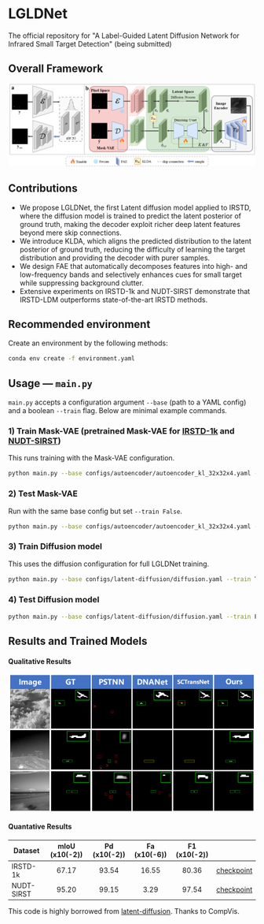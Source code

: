 # LGLDNet
The official repository for "A Label-Guided Latent Diffusion Network for Infrared Small Target Detection" (being submitted)
## Overall Framework
![outline](assets/framework.png)
## Contributions
- We propose LGLDNet, the first Latent diffusion model applied to IRSTD, where the diffusion model is trained to predict the latent posterior of ground truth, making the decoder exploit richer deep latent features beyond mere skip connections.
- We introduce KLDA, which aligns the predicted distribution to the latent posterior of ground truth, reducing the difficulty of learning the target distribution and providing the decoder with purer samples.
- We design FAE that automatically decomposes features into high- and low-frequency bands and selectively enhances cues for small target while suppressing background clutter.
- Extensive experiments on IRSTD-1k and NUDT-SIRST demonstrate that IRSTD-LDM outperforms state-of-the-art IRSTD methods.
## Recommended environment
Create an environment by the following methods:
```bash
conda env create -f environment.yaml
```
## Usage — `main.py`

`main.py` accepts a configuration argument `--base` (path to a YAML config) and a boolean `--train` flag. Below are minimal example commands.

### 1) Train Mask-VAE (pretrained Mask-VAE for [IRSTD-1k](https://drive.google.com/file/d/18alU2uTodp9Sgf-7fIuW6XQDrOqpafIE/view?usp=drive_link) and [NUDT-SIRST](https://drive.google.com/file/d/1v9PWkcjv7WsEaHhxIIJRehxUP6thae_X/view?usp=drive_link))

This runs training with the Mask-VAE configuration.

```bash
python main.py --base configs/autoencoder/autoencoder_kl_32x32x4.yaml --train True
```

### 2) Test Mask-VAE

Run with the same base config but set `--train False`.

```bash
python main.py --base configs/autoencoder/autoencoder_kl_32x32x4.yaml --train False
```

### 3) Train Diffusion model

This uses the diffusion configuration for full LGLDNet training.

```bash
python main.py --base configs/latent-diffusion/diffusion.yaml --train True
```

### 4) Test Diffusion model

```bash
python main.py --base configs/latent-diffusion/diffusion.yaml --train False
```
## Results and Trained Models
#### Qualitative Results

![outline](assets/Qualitative.png)

#### Quantative Results 
| Dataset   | mIoU (x10(-2)) | Pd (x10(-2))|  Fa (x10(-6)) |F1 (x10(-2))||
|-----------|:--------------:|:-----:|:-----:|:-----:|:-----:|
| IRSTD-1k  |     67.17      |  93.54 |16.55|80.36|[checkpoint](https://drive.google.com/file/d/1L_nJMiJrXdO9fGTC8idFE6RDXZuE5CKZ/view?usp=drive_link)|
| NUDT-SIRST |     95.20      |  99.15 | 3.29 |97.54|[checkpoint](https://drive.google.com/file/d/17cXBas_BB17l_v4RpJft-Gx8v6TH7SLz/view?usp=drive_link)|

This code is highly borrowed from [latent-diffusion](https://github.com/YimianDai/open-acm). Thanks to 
CompVis.
